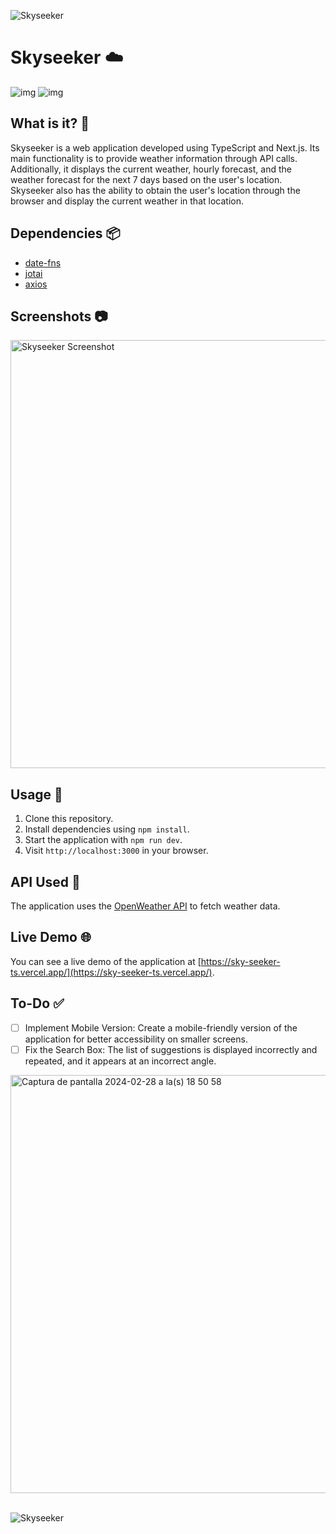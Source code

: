 ![Skyseeker](https://64.media.tumblr.com/0b35d8c408aadf4a3a6f2de0928d3705/399773ede13f1e1e-57/s1280x1920/1f81a8f1e8de2600590a99aa77d8ebc95167f2e9.pnj)

# Skyseeker ☁️

![img](https://img.shields.io/badge/next.js-000000?style=for-the-badge&logo=nextdotjs&logoColor=white)
![img](https://img.shields.io/badge/TypeScript-007ACC?style=for-the-badge&logo=typescript&logoColor=white)

## What is it? 👀
Skyseeker is a web application developed using TypeScript and Next.js. Its main functionality is to provide weather information through API calls. Additionally, it displays the current weather, hourly forecast, and the weather forecast for the next 7 days based on the user's location. Skyseeker also has the ability to obtain the user's location through the browser and display the current weather in that location.

## Dependencies 📦
- [date-fns](https://github.com/date-fns/date-fns)
- [jotai](https://github.com/pmndrs/jotai)
- [axios](https://github.com/axios/axios)

## Screenshots 📷
<img width="685" alt="Skyseeker Screenshot" src="https://github.com/Tina-bot/SkySeeker-TS/assets/72955349/0818ec6b-4c1b-449e-ba52-235c6f15c564">


## Usage 🚀
1. Clone this repository.
2. Install dependencies using `npm install`.
3. Start the application with `npm run dev`.
4. Visit `http://localhost:3000` in your browser.

## API Used 📄
The application uses the [OpenWeather API](https://openweathermap.org/api) to fetch weather data.

## Live Demo 🌐
You can see a live demo of the application at [https://sky-seeker-ts.vercel.app/](https://sky-seeker-ts.vercel.app/).

## To-Do ✅
- [ ] Implement Mobile Version: Create a mobile-friendly version of the application for better accessibility on smaller screens.
- [ ] Fix the Search Box: The list of suggestions is displayed incorrectly and repeated, and it appears at an incorrect angle.
<img width="669" alt="Captura de pantalla 2024-02-28 a la(s) 18 50 58" src="https://github.com/Tina-bot/SkySeeker-TS/assets/72955349/34a310b8-7d58-4337-b654-81e631222c4f">

<br/>
<br/>

![Skyseeker](https://64.media.tumblr.com/0b35d8c408aadf4a3a6f2de0928d3705/399773ede13f1e1e-57/s1280x1920/1f81a8f1e8de2600590a99aa77d8ebc95167f2e9.pnj)

